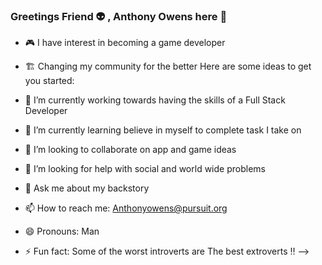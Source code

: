 ### Greetings Friend 👽 , Anthony Owens here 👋

- 🎮 I have interest in becoming a game developer
- 🏗️ Changing my community for the better 
Here are some ideas to get you started:

- 🔭 I’m currently working towards having the skills of a Full Stack Developer 
- 🌱 I’m currently learning believe in myself to complete task I take on
- 👯 I’m looking to collaborate on app and game ideas
- 🤔 I’m looking for help with social and world wide problems
- 💬 Ask me about my backstory
- 📫 How to reach me: Anthonyowens@pursuit.org
- 😄 Pronouns: Man
- ⚡ Fun fact: Some of the worst introverts are The best extroverts ‼
--> 
